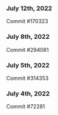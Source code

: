 ### July 12th, 2022

Commit #170323

### July 8th, 2022

Commit #294081

### July 5th, 2022

Commit #314353


### July 4th, 2022

Commit #72281
